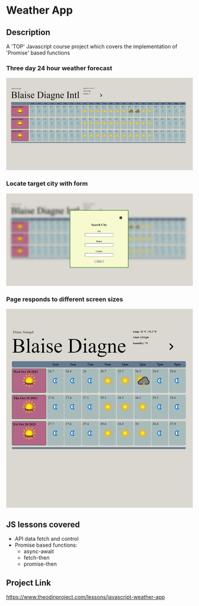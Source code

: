 # Weather App

## Description
A 'TOP' Javascript course project which covers the implementation of 'Promise' based functions

### Three day 24 hour weather forecast
![alt text](src/screenshots/full_view.png)

### Locate target city with form
![alt text](src/screenshots/form_view.png)

### Page responds to different screen sizes
![alt text](src/screenshots/responsive_view.png)

## JS lessons covered
- API data fetch and control
- Promise based functions:
  * async-await
  * fetch-then
  * promise-then

## Project Link
https://www.theodinproject.com/lessons/javascript-weather-app
